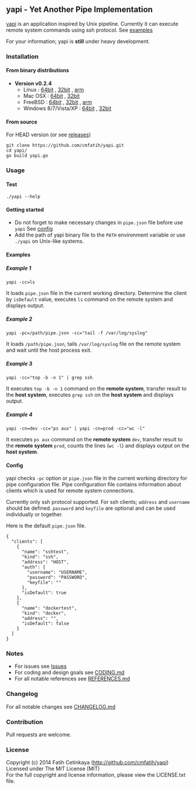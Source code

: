 ## yapi - Yet Another Pipe Implementation

[yapi](http://github.com/cmfatih/yapi) is an application inspired by Unix pipeline. 
Currently it can execute remote system commands using ssh protocol. See [examples](#examples)

For your information; yapi is **still** under heavy development. 

### Installation

#### From binary distributions

* **Version v0.2.4**
  * Linux : 
    [64bit](https://github.com/cmfatih/yapi/releases/download/v0.2.4/yapi-linux-amd64.tar.gz) , 
    [32bit](https://github.com/cmfatih/yapi/releases/download/v0.2.4/yapi-linux-386.tar.gz) , 
    [arm](https://github.com/cmfatih/yapi/releases/download/v0.2.4/yapi-linux-arm.tar.gz)
  * Mac OSX : 
    [64bit](https://github.com/cmfatih/yapi/releases/download/v0.2.4/yapi-darwin-amd64.tar.gz) , 
    [32bit](https://github.com/cmfatih/yapi/releases/download/v0.2.4/yapi-darwin-386.tar.gz)
  * FreeBSD : 
    [64bit](https://github.com/cmfatih/yapi/releases/download/v0.2.4/yapi-freebsd-amd64.tar.gz) , 
    [32bit](https://github.com/cmfatih/yapi/releases/download/v0.2.4/yapi-freebsd-386.tar.gz) , 
    [arm](https://github.com/cmfatih/yapi/releases/download/v0.2.4/yapi-freebsd-arm.tar.gz)
  * Windows 8/7/Vista/XP : 
    [64bit](https://github.com/cmfatih/yapi/releases/download/v0.2.4/yapi-windows-amd64.zip) , 
    [32bit](https://github.com/cmfatih/yapi/releases/download/v0.2.4/yapi-windows-386.zip)

#### From source

For HEAD version (or see [releases](https://github.com/cmfatih/yapi/releases))

```
git clone https://github.com/cmfatih/yapi.git
cd yapi/
go build yapi.go
```

### Usage

#### Test

```
./yapi --help
```

#### Getting started

* Do not forget to make necessary changes in `pipe.json` file before use `yapi` 
  See [config](#config)  
* Add the path of yapi binary file to the `PATH` environment variable or 
  use `./yapi` on Unix-like systems.

#### Examples

##### Example 1
```
yapi -cc=ls
```
It loads `pipe.json` file in the current working directory. Determine the client by 
`isDefault` value, executes `ls` command on the remote system and displays output.

##### Example 2
```
yapi -pc=/path/pipe.json -cc="tail -f /var/log/syslog"
```
It loads `/path/pipe.json`, tails `/var/log/syslog` file on the remote system and 
wait until the host process exit.

##### Example 3
```
yapi -cc="top -b -n 1" | grep ssh
```
It executes `top -b -n 1` command on the **remote system**,
transfer result to the **host system**, executes `grep ssh` on the **host system** 
and displays output.

##### Example 4
```
yapi -cn=dev -cc="ps aux" | yapi -cn=prod -cc="wc -l"
```
It executes `ps aux` command on the **remote system** `dev`,
transfer result to the **remote system** `prod`, counts the lines (`wc -l`)
and displays output on the **host system**.

#### Config

yapi checks `-pc` option or `pipe.json` file in the current working directory 
for pipe configuration file. Pipe configuration file contains information about 
clients which is used for remote system connections.  

Currently only ssh protocol supported. For ssh clients; `address` and `username` 
should be defined. `password` and `keyfile` are optional and can be used individually 
or together.

Here is the default `pipe.json` file.

```
{
  "clients": [
    {
      "name": "sshtest",
      "kind": "ssh",
      "address": "HOST",
      "auth": {
        "username": "USERNAME",
        "password": "PASSWORD",
        "keyfile": ""
      },
      "isDefault": true
    },
    {
      "name": "dockertest",
      "kind": "docker",
      "address": "",
      "isDefault": false
    }
  ]
}
```

### Notes

* For issues see [Issues](https://github.com/cmfatih/yapi/issues)
* For coding and design goals see [CODING.md](https://github.com/cmfatih/yapi/blob/master/CODING.md)
* For all notable references see [REFERENCES.md](https://github.com/cmfatih/yapi/blob/master/REFERENCES.md)

### Changelog

For all notable changes see [CHANGELOG.md](https://github.com/cmfatih/yapi/blob/master/CHANGELOG.md)

### Contribution

Pull requests are welcome.

### License

Copyright (c) 2014 Fatih Cetinkaya (http://github.com/cmfatih/yapi)  
Licensed under The MIT License (MIT)  
For the full copyright and license information, please view the LICENSE.txt file.